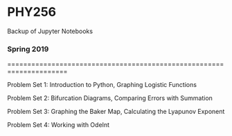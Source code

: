 # PHY256
Backup of Jupyter Notebooks 

### Spring 2019
=====================================================================

Problem Set 1: Introduction to Python, Graphing Logistic Functions

Problem Set 2: Bifurcation Diagrams, Comparing Errors with Summation

Problem Set 3: Graphing the Baker Map, Calculating the Lyapunov Exponent

Problem Set 4: Working with OdeInt
